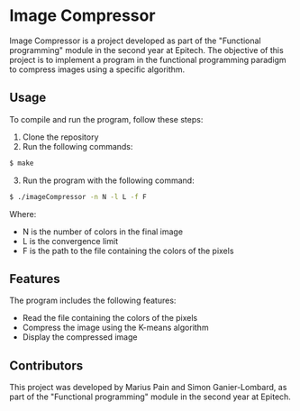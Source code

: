 # Image Compressor

Image Compressor is a project developed as part of the "Functional programming" module in the second year at Epitech. The objective of this project is to implement a program in the functional programming paradigm to compress images using a specific algorithm.

## Usage

To compile and run the program, follow these steps:

1. Clone the repository
2. Run the following commands:

```bash
$ make
```

3. Run the program with the following command:

```bash
$ ./imageCompressor -n N -l L -f F
```

Where:
- N is the number of colors in the final image
- L is the convergence limit
- F is the path to the file containing the colors of the pixels

## Features

The program includes the following features:

- Read the file containing the colors of the pixels
- Compress the image using the K-means algorithm
- Display the compressed image

## Contributors

This project was developed by Marius Pain and Simon Ganier-Lombard, as part of the "Functional programming" module in the second year at Epitech.
